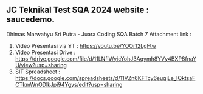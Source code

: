 JC Teknikal Test SQA 2024
website : saucedemo.
-
Dhimas Marwahyu Sri Putra - Juara Coding SQA Batch 7
Attachment link :
1. Video Presentasi via YT : https://youtu.be/YOOr12LgFtw
2. Video Presentasi Drive : https://drive.google.com/file/d/11LNfiWyicYohJ3Aqymh8YVy4BXP8fnaYU/view?usp=sharing
3. SIT Spreadsheet : https://docs.google.com/spreadsheets/d/11VZn6KFTcy6euqjLe_IQktsaFCTkmWnODlkJpi94Ygys/edit?usp=sharing
